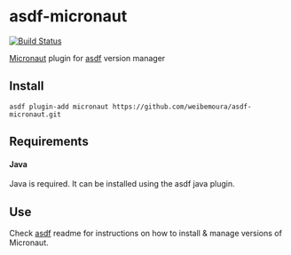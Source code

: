 # asdf-micronaut

[![Build Status](https://travis-ci.org/weibemoura/asdf-micronaut.svg?branch=master)](https://travis-ci.org/weibemoura/asdf-micronaut)

[Micronaut](https://micronaut.io) plugin for [asdf](https://github.com/asdf-vm/asdf) version manager


## Install

```shell
asdf plugin-add micronaut https://github.com/weibemoura/asdf-micronaut.git
```

## Requirements

#### Java

Java is required. It can be installed using the asdf java plugin.

## Use

Check [asdf](https://github.com/asdf-vm/asdf) readme for instructions on how to install & manage versions of Micronaut.